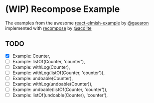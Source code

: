 (WIP) Recompose Example
=====================

The examples from the awesome [react-elmish-example](https://github.com/gaearon/react-elmish-example) by [@gaearon](https://github.com/gaearon) implemented with [recompose](https://github.com/acdlite/recompose) by [@acdlite](https://github.com/acdlite)


## TODO

- [x] Example: Counter,
- [ ] Example: listOf(Counter, 'counter'),
- [ ] Example: withLog(Counter),
- [ ] Example: withLog(listOf(Counter, 'counter')),
- [ ] Example: undoable(Counter),
- [ ] Example: withLog(undoable(Counter)),
- [ ] Example: undoable(listOf(Counter, 'counter')),
- [ ] Example: listOf(undoable(Counter), 'counter'),
